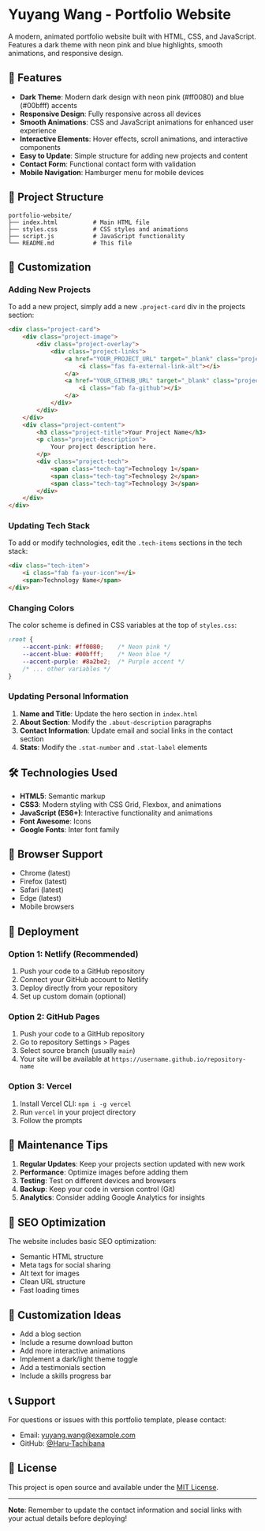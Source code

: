 # Yuyang Wang - Portfolio Website

A modern, animated portfolio website built with HTML, CSS, and JavaScript. Features a dark theme with neon pink and blue highlights, smooth animations, and responsive design.

## 🚀 Features

- **Dark Theme**: Modern dark design with neon pink (#ff0080) and blue (#00bfff) accents
- **Responsive Design**: Fully responsive across all devices
- **Smooth Animations**: CSS and JavaScript animations for enhanced user experience
- **Interactive Elements**: Hover effects, scroll animations, and interactive components
- **Easy to Update**: Simple structure for adding new projects and content
- **Contact Form**: Functional contact form with validation
- **Mobile Navigation**: Hamburger menu for mobile devices

## 📁 Project Structure

```
portfolio-website/
├── index.html          # Main HTML file
├── styles.css          # CSS styles and animations
├── script.js           # JavaScript functionality
└── README.md           # This file
```

## 🎨 Customization

### Adding New Projects

To add a new project, simply add a new `.project-card` div in the projects section:

```html
<div class="project-card">
    <div class="project-image">
        <div class="project-overlay">
            <div class="project-links">
                <a href="YOUR_PROJECT_URL" target="_blank" class="project-link">
                    <i class="fas fa-external-link-alt"></i>
                </a>
                <a href="YOUR_GITHUB_URL" target="_blank" class="project-link">
                    <i class="fab fa-github"></i>
                </a>
            </div>
        </div>
    </div>
    <div class="project-content">
        <h3 class="project-title">Your Project Name</h3>
        <p class="project-description">
            Your project description here.
        </p>
        <div class="project-tech">
            <span class="tech-tag">Technology 1</span>
            <span class="tech-tag">Technology 2</span>
            <span class="tech-tag">Technology 3</span>
        </div>
    </div>
</div>
```

### Updating Tech Stack

To add or modify technologies, edit the `.tech-items` sections in the tech stack:

```html
<div class="tech-item">
    <i class="fab fa-your-icon"></i>
    <span>Technology Name</span>
</div>
```

### Changing Colors

The color scheme is defined in CSS variables at the top of `styles.css`:

```css
:root {
    --accent-pink: #ff0080;    /* Neon pink */
    --accent-blue: #00bfff;    /* Neon blue */
    --accent-purple: #8a2be2;  /* Purple accent */
    /* ... other variables */
}
```

### Updating Personal Information

1. **Name and Title**: Update the hero section in `index.html`
2. **About Section**: Modify the `.about-description` paragraphs
3. **Contact Information**: Update email and social links in the contact section
4. **Stats**: Modify the `.stat-number` and `.stat-label` elements

## 🛠️ Technologies Used

- **HTML5**: Semantic markup
- **CSS3**: Modern styling with CSS Grid, Flexbox, and animations
- **JavaScript (ES6+)**: Interactive functionality and animations
- **Font Awesome**: Icons
- **Google Fonts**: Inter font family

## 📱 Browser Support

- Chrome (latest)
- Firefox (latest)
- Safari (latest)
- Edge (latest)
- Mobile browsers

## 🚀 Deployment

### Option 1: Netlify (Recommended)
1. Push your code to a GitHub repository
2. Connect your GitHub account to Netlify
3. Deploy directly from your repository
4. Set up custom domain (optional)

### Option 2: GitHub Pages
1. Push your code to a GitHub repository
2. Go to repository Settings > Pages
3. Select source branch (usually `main`)
4. Your site will be available at `https://username.github.io/repository-name`

### Option 3: Vercel
1. Install Vercel CLI: `npm i -g vercel`
2. Run `vercel` in your project directory
3. Follow the prompts

## 📝 Maintenance Tips

1. **Regular Updates**: Keep your projects section updated with new work
2. **Performance**: Optimize images before adding them
3. **Testing**: Test on different devices and browsers
4. **Backup**: Keep your code in version control (Git)
5. **Analytics**: Consider adding Google Analytics for insights

## 🎯 SEO Optimization

The website includes basic SEO optimization:
- Semantic HTML structure
- Meta tags for social sharing
- Alt text for images
- Clean URL structure
- Fast loading times

## 🔧 Customization Ideas

- Add a blog section
- Include a resume download button
- Add more interactive animations
- Implement a dark/light theme toggle
- Add a testimonials section
- Include a skills progress bar

## 📞 Support

For questions or issues with this portfolio template, please contact:
- Email: yuyang.wang@example.com
- GitHub: [@Haru-Tachibana](https://github.com/Haru-Tachibana)

## 📄 License

This project is open source and available under the [MIT License](LICENSE).

---

**Note**: Remember to update the contact information and social links with your actual details before deploying!

